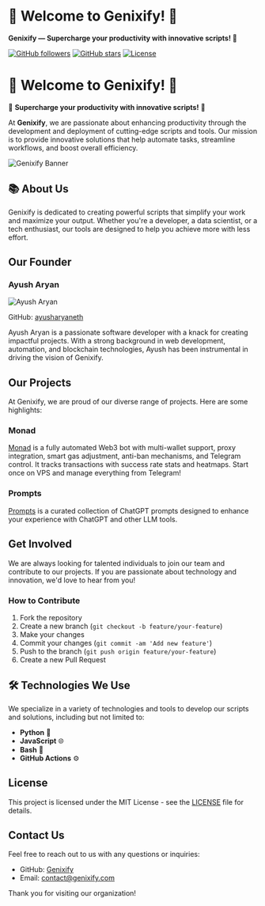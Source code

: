 # 🌟 Welcome to Genixify! 🌟 #

**Genixify — Supercharge your productivity with innovative scripts! 🚀**

[![GitHub followers](https://img.shields.io/github/followers/Genixify?label=Follow&style=social)](https://github.com/Genixify)
[![GitHub stars](https://img.shields.io/github/stars/Genixify?label=Stars)](https://github.com/Genixify)
[![License](https://img.shields.io/badge/license-MIT-blue.svg)](LICENSE)

# 🌟 Welcome to Genixify! 🌟

🚀 **Supercharge your productivity with innovative scripts!** 🚀

At **Genixify**, we are passionate about enhancing productivity through the development and deployment of cutting-edge scripts and tools. Our mission is to provide innovative solutions that help automate tasks, streamline workflows, and boost overall efficiency.

![Genixify Banner](https://avatars.githubusercontent.com/u/201389240?v=4)

## 📚 About Us

Genixify is dedicated to creating powerful scripts that simplify your work and maximize your output. Whether you're a developer, a data scientist, or a tech enthusiast, our tools are designed to help you achieve more with less effort.

## Our Founder

### Ayush Aryan

![Ayush Aryan](https://avatars.githubusercontent.com/u/ayusharyaneth?v=4)

GitHub: [ayusharyaneth](https://github.com/ayusharyaneth)

Ayush Aryan is a passionate software developer with a knack for creating impactful projects. With a strong background in web development, automation, and blockchain technologies, Ayush has been instrumental in driving the vision of Genixify.

## Our Projects

At Genixify, we are proud of our diverse range of projects. Here are some highlights:

### Monad

[Monad](https://github.com/ayusharyaneth/monad) is a fully automated Web3 bot with multi-wallet support, proxy integration, smart gas adjustment, anti-ban mechanisms, and Telegram control. It tracks transactions with success rate stats and heatmaps. Start once on VPS and manage everything from Telegram!

### Prompts

[Prompts](https://github.com/ayusharyaneth/prompts) is a curated collection of ChatGPT prompts designed to enhance your experience with ChatGPT and other LLM tools.

## Get Involved

We are always looking for talented individuals to join our team and contribute to our projects. If you are passionate about technology and innovation, we'd love to hear from you!

### How to Contribute

1. Fork the repository
2. Create a new branch (`git checkout -b feature/your-feature`)
3. Make your changes
4. Commit your changes (`git commit -am 'Add new feature'`)
5. Push to the branch (`git push origin feature/your-feature`)
6. Create a new Pull Request

## 🛠 Technologies We Use

We specialize in a variety of technologies and tools to develop our scripts and solutions, including but not limited to:

- **Python** 🐍
- **JavaScript** 🌐
- **Bash** 📜
- **GitHub Actions** ⚙️


## License

This project is licensed under the MIT License - see the [LICENSE](LICENSE) file for details.

## Contact Us

Feel free to reach out to us with any questions or inquiries:

- GitHub: [Genixify](https://github.com/Genixify)
- Email: [contact@genixify.com](mailto:contact@genixify.com)

Thank you for visiting our organization!
